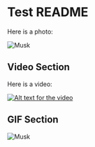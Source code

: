 # Test README

Here is a photo:

![Musk](https://www.investopedia.com/thmb/XJDLdvCuNbcWk_EVZzXx84ae82c=/1500x0/filters:no_upscale():max_bytes(150000):strip_icc()/GettyImages-1258889149-1f50bb87f9d54dca87813923f12ac94b.jpg)

## Video Section

Here is a video:

[![Alt text for the video](./path/to/local/thumbnail.jpg)](https://youtu.be/gV6hP9wpMW8?si=cylN9dnbk3raiqQN)

## GIF Section

![Musk](https://upload.wikimedia.org/wikipedia/commons/thumb/2/2c/Rotating_earth_%28large%29.gif/200px-Rotating_earth_%28large%29.gif)


